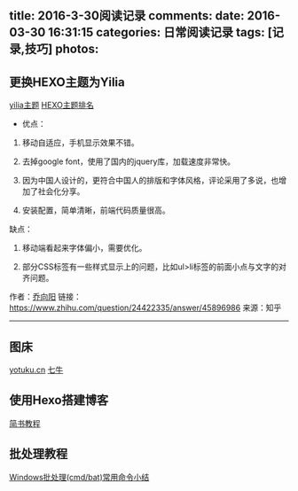 title: 2016-3-30阅读记录
comments: 
date: 2016-03-30 16:31:15
categories: 日常阅读记录
tags: [记录,技巧]
photos:
---

## 更换HEXO主题为Yilia

[yilia主题](https://github.com/litten/hexo-theme-yilia)
[HEXO主题排名](https://www.zhihu.com/question/24422335)

<!-- more -->
* 优点：

1. 移动自适应，手机显示效果不错。

2. 去掉google font，使用了国内的jquery库，加载速度非常快。

3. 因为中国人设计的，更符合中国人的排版和字体风格，评论采用了多说，也增加了社会化分享。

4. 安装配置，简单清晰，前端代码质量很高。

缺点：

1. 移动端看起来字体偏小，需要优化。

2. 部分CSS标签有一些样式显示上的问题，比如ul>li标签的前面小点与文字的对齐问题。

作者：[乔向阳](http://www.tuijiankan.com)
链接：https://www.zhihu.com/question/24422335/answer/45896986
来源：知乎

------------

## 图床 
[yotuku.cn](http://yotuku.cn/#!/)
[七牛](https://portal.qiniu.com/)


## 使用Hexo搭建博客
[简书教程](http://www.jianshu.com/p/739bf1305e66)



## 批处理教程
[Windows批处理(cmd/bat)常用命令小结](http://wsgzao.github.io/post/windows-batch/)




